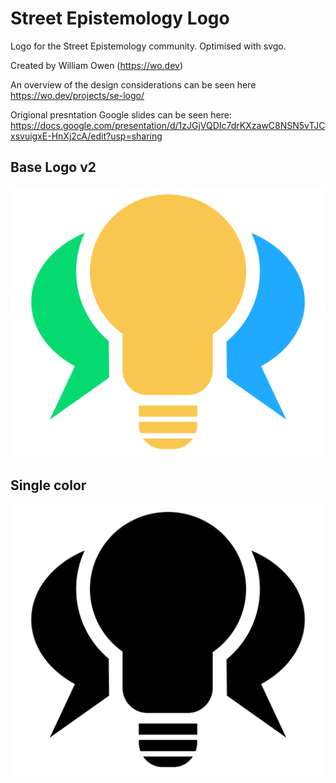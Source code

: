 # Street Epistemology Logo
Logo for the Street Epistemology community. Optimised with svgo.

Created by William Owen (https://wo.dev)

An overview of the design considerations can be seen here https://wo.dev/projects/se-logo/

Origional presntation Google slides can be seen here: https://docs.google.com/presentation/d/1zJGjVQDIc7drKXzawC8NSN5vTJCxsvuigxE-HnXj2cA/edit?usp=sharing

## Base Logo  v2

![Base Logo](street-epistemology-logo.svg)

## Single color

![Single color](street-epistemology-logo-one-color.svg)
